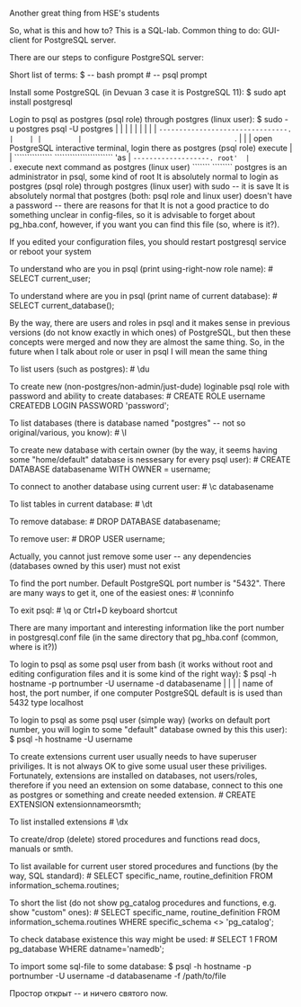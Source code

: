 Another great thing from HSE's students

So, what is this and how to?
    This is a SQL-lab. Common thing to do: GUI-client for PostgreSQL server.

There are our steps to configure PostgreSQL server:

Short list of terms:
    $ -- bash prompt
    # -- psql prompt

Install some PostgreSQL (in Devuan 3 case it is PostgreSQL 11):
    $ sudo apt install postgresql

Login to psql as postgres (psql role) through postgres (linux user):
    $ sudo -u postgres psql -U postgres
       |    | |         |    |
       |    | |         |    `--------------------------------.
       |    | |         |                                      `.
       |    | |       open PostgreSQL interactive terminal, login there as postgres (psql role)
    execute | |       ```````````````                       ```````````````````````
     'as    |  `-------------------.
     root'  |                       `.
          execute next command as postgres (linux user)
          ```````                 ````````
postgres is an administrator in psql, some kind of root
It is absolutely normal to login as postgres (psql role) through postgres (linux user) with sudo --
  it is save
It is absolutely normal that postgres (both: psql role and linux user) doesn't have a password --
  there are reasons for that
It is not a good practice to do something unclear in config-files, so it is advisable to
  forget about pg_hba.conf, however, if you want you can find this file (so, where is it?).

If you edited your configuration files, you should restart postgresql service or reboot your system

To understand who are you in psql (print using-right-now role name):
    # SELECT current_user;

To understand where are you in psql (print name of current database):
    # SELECT current_database();

By the way, there are users and roles in psql and it makes sense in previous versions (do not know
  exactly in which ones) of PostgreSQL, but then these concepts were merged and now they are almost
  the same thing. So, in the future when I talk about role or user in psql I will mean the same
  thing

To list users (such as postgres):
    # \du

To create new (non-postgres/non-admin/just-dude) loginable psql role with password and ability to
  create databases:
    # CREATE ROLE username
      CREATEDB
      LOGIN
      PASSWORD 'password';

To list databases (there is database named "postgres" -- not so original/various, you know):
    # \l

To create new database with certain owner (by the way, it seems having some "home/default" database
  is nessesary for every psql user):
    # CREATE DATABASE databasename WITH OWNER = username;

To connect to another database using current user:
    # \c databasename

To list tables in current database:
    # \dt

To remove database:
    # DROP DATABASE databasename;

To remove user:
    # DROP USER username;

Actually, you cannot just remove some user -- any dependencies (databases owned by this user) must
  not exist

To find the port number. Default PostgreSQL port number is "5432". There are many ways to get it,
  one of the easiest ones:
    # \conninfo

To exit psql:
    # \q
  or Ctrl+D keyboard shortcut

There are many important and interesting information like the port number in postgresql.conf file
  (in the same directory that pg_hba.conf (common, where is it?))

To login to psql as some psql user from bash (it works without root and editing configuration files
  and it is some kind of the right way):
    $ psql -h hostname -p portnumber -U username -d databasename
               |               |
               |               |
       name of host,     the port number,
      if one computer   PostgreSQL default is
        is used than        5432
           type
        localhost

To login to psql as some psql user (simple way) (works on default port number, you will login to
  some "default" database owned by this this user):
    $ psql -h hostname -U username

To create extensions current user usually needs to have superuser priviliges. It is not always
  OK to give some usual user these priviliges. Fortunately, extensions are installed on databases,
  not users/roles, therefore if you need an extension on some database, connect to this one as
  postgres or something and create needed extension.
    # CREATE EXTENSION extensionnameorsmth;

To list installed extensions
    # \dx

To create/drop (delete) stored procedures and functions read docs, manuals or smth.

To list available for current user stored procedures and functions (by the way, SQL standard):
    # SELECT specific_name, routine_definition
        FROM information_schema.routines;

To short the list (do not show pg_catalog procedures and functions, e.g. show "custom" ones):
    # SELECT specific_name, routine_definition
        FROM information_schema.routines
       WHERE specific_schema <> 'pg_catalog';

To check database existence this way might be used:
    # SELECT 1
        FROM pg_database
       WHERE datname='namedb';

To import some sql-file to some database:
    $ psql -h hostname -p portnumber -U username -d databasename -f /path/to/file

Простор открыт -- и ничего святого now.
